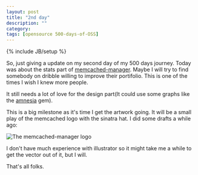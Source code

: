 ```yaml
---
layout: post
title: "2nd day"
description: ""
category: 
tags: [opensource 500-days-of-OSS]
---
```

{% include JB/setup %}

So, just giving a update on my second day of my 500 days journey. Today
was about the stats part of
[memcached-manager](http://github.com/thiagofm/memcached-manager). Maybe
I will try to find somebody on dribble willing to improve their
portifolio. This is one of the times I wish I knew more people.

It still needs a lot of love for the design part(It could use some
graphs like the [amnesia](https://github.com/benschwarz/amnesia) gem).

This is a big milestone as it's time I get the artwork going. It will be
a small play of the memcached logo with the sinatra hat. I did some
drafts a while ago:

![The memcached-manager logo](http://distilleryimage11.ak.instagram.com/1011f4cc93cd11e2b47222000a1f9e47_7.jpg)

I don't have much experience with illustrator so it might take me a
while to get the vector out of it, but I will.

That's all folks.
